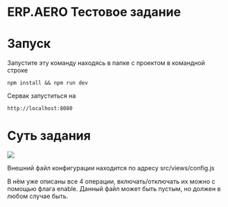 # ERP.AERO Тестовое задание

# Запуск

Запустите эту команду находясь в папке с проектом в командной строке 

```npm install && npm run dev```

Сервак запуститься на 

```http://localhost:8080```

# Суть задания 

![](./task/1.png)

Внешний файл конфигурации находится по адресу src/views/config.js

В нём уже описаны все 4 операции, включать/отключать их можно с помощью 
флага enable. Данный файл может быть пустым, но должен в любом случае быть.